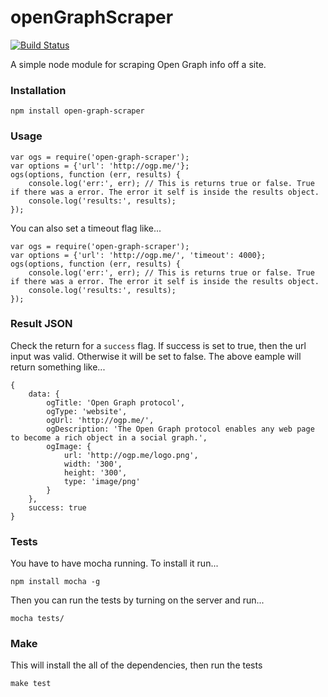 openGraphScraper
==============
[![Build Status](https://travis-ci.org/jshemas/openGraphScraper.png?branch=master)](https://travis-ci.org/jshemas/openGraphScraper)

A simple node module for scraping Open Graph info off a site.

### Installation
```
npm install open-graph-scraper
```

### Usage
```
var ogs = require('open-graph-scraper');
var options = {'url': 'http://ogp.me/'};
ogs(options, function (err, results) {
	console.log('err:', err); // This is returns true or false. True if there was a error. The error it self is inside the results object. 
	console.log('results:', results);
});
```
You can also set a timeout flag like...
```
var ogs = require('open-graph-scraper');
var options = {'url': 'http://ogp.me/', 'timeout': 4000};
ogs(options, function (err, results) {
	console.log('err:', err); // This is returns true or false. True if there was a error. The error it self is inside the results object. 
	console.log('results:', results);
});
```

### Result JSON
Check the return for a ```success``` flag. If success is set to true, then the url input was valid. Otherwise it will be set to false. The above eample will return something like...
```
{
	data: {
		ogTitle: 'Open Graph protocol',
		ogType: 'website',
		ogUrl: 'http://ogp.me/',
		ogDescription: 'The Open Graph protocol enables any web page to become a rich object in a social graph.',
		ogImage: {
			url: 'http://ogp.me/logo.png',
			width: '300',
			height: '300',
			type: 'image/png'
		}
	},
	success: true
}
```

### Tests
You have to have mocha running. To install it run...
```
npm install mocha -g
```
Then you can run the tests by turning on the server and run...
```
mocha tests/
```

### Make
This will install the all of the dependencies, then run the tests
```
make test
```
